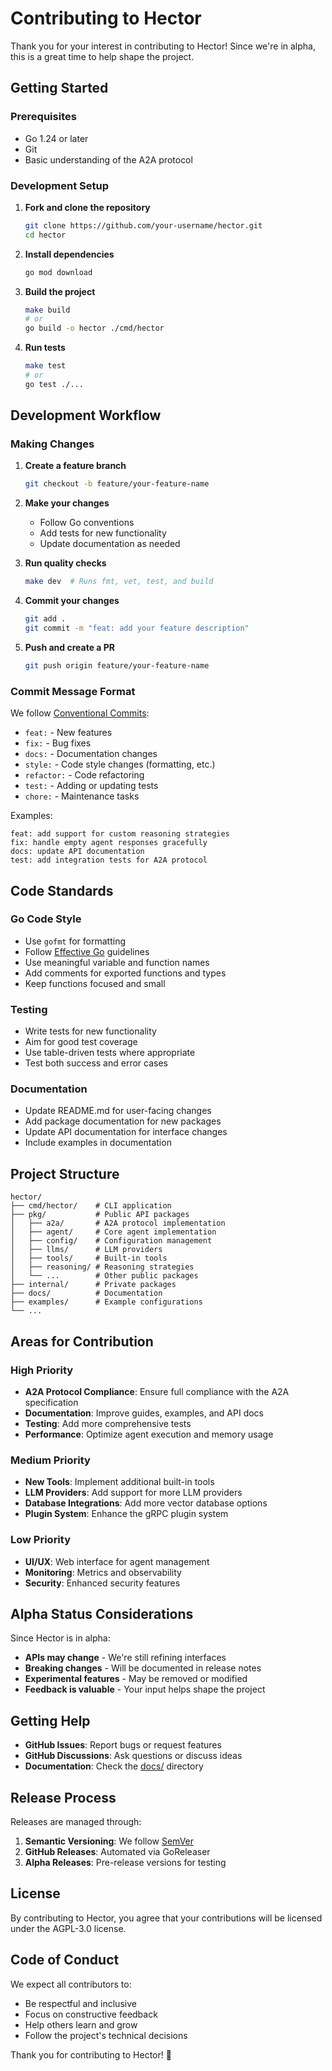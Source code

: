 # Contributing to Hector

Thank you for your interest in contributing to Hector! Since we're in alpha, this is a great time to help shape the project.

## Getting Started

### Prerequisites

- Go 1.24 or later
- Git
- Basic understanding of the A2A protocol

### Development Setup

1. **Fork and clone the repository**
   ```bash
   git clone https://github.com/your-username/hector.git
   cd hector
   ```

2. **Install dependencies**
   ```bash
   go mod download
   ```

3. **Build the project**
   ```bash
   make build
   # or
   go build -o hector ./cmd/hector
   ```

4. **Run tests**
   ```bash
   make test
   # or
   go test ./...
   ```

## Development Workflow

### Making Changes

1. **Create a feature branch**
   ```bash
   git checkout -b feature/your-feature-name
   ```

2. **Make your changes**
   - Follow Go conventions
   - Add tests for new functionality
   - Update documentation as needed

3. **Run quality checks**
   ```bash
   make dev  # Runs fmt, vet, test, and build
   ```

4. **Commit your changes**
   ```bash
   git add .
   git commit -m "feat: add your feature description"
   ```

5. **Push and create a PR**
   ```bash
   git push origin feature/your-feature-name
   ```

### Commit Message Format

We follow [Conventional Commits](https://www.conventionalcommits.org/):

- `feat:` - New features
- `fix:` - Bug fixes
- `docs:` - Documentation changes
- `style:` - Code style changes (formatting, etc.)
- `refactor:` - Code refactoring
- `test:` - Adding or updating tests
- `chore:` - Maintenance tasks

Examples:
```
feat: add support for custom reasoning strategies
fix: handle empty agent responses gracefully
docs: update API documentation
test: add integration tests for A2A protocol
```

## Code Standards

### Go Code Style

- Use `gofmt` for formatting
- Follow [Effective Go](https://golang.org/doc/effective_go.html) guidelines
- Use meaningful variable and function names
- Add comments for exported functions and types
- Keep functions focused and small

### Testing

- Write tests for new functionality
- Aim for good test coverage
- Use table-driven tests where appropriate
- Test both success and error cases

### Documentation

- Update README.md for user-facing changes
- Add package documentation for new packages
- Update API documentation for interface changes
- Include examples in documentation

## Project Structure

```
hector/
├── cmd/hector/    # CLI application
├── pkg/           # Public API packages
│   ├── a2a/       # A2A protocol implementation
│   ├── agent/     # Core agent implementation
│   ├── config/    # Configuration management
│   ├── llms/      # LLM providers
│   ├── tools/     # Built-in tools
│   ├── reasoning/ # Reasoning strategies
│   └── ...        # Other public packages
├── internal/      # Private packages
├── docs/          # Documentation
├── examples/      # Example configurations
└── ...
```

## Areas for Contribution

### High Priority

- **A2A Protocol Compliance**: Ensure full compliance with the A2A specification
- **Documentation**: Improve guides, examples, and API docs
- **Testing**: Add more comprehensive tests
- **Performance**: Optimize agent execution and memory usage

### Medium Priority

- **New Tools**: Implement additional built-in tools
- **LLM Providers**: Add support for more LLM providers
- **Database Integrations**: Add more vector database options
- **Plugin System**: Enhance the gRPC plugin system

### Low Priority

- **UI/UX**: Web interface for agent management
- **Monitoring**: Metrics and observability
- **Security**: Enhanced security features

## Alpha Status Considerations

Since Hector is in alpha:

- **APIs may change** - We're still refining interfaces
- **Breaking changes** - Will be documented in release notes
- **Experimental features** - May be removed or modified
- **Feedback is valuable** - Your input helps shape the project

## Getting Help

- **GitHub Issues**: Report bugs or request features
- **GitHub Discussions**: Ask questions or discuss ideas
- **Documentation**: Check the [docs/](docs/) directory

## Release Process

Releases are managed through:

1. **Semantic Versioning**: We follow [SemVer](https://semver.org/)
2. **GitHub Releases**: Automated via GoReleaser
3. **Alpha Releases**: Pre-release versions for testing

## License

By contributing to Hector, you agree that your contributions will be licensed under the AGPL-3.0 license.

## Code of Conduct

We expect all contributors to:

- Be respectful and inclusive
- Focus on constructive feedback
- Help others learn and grow
- Follow the project's technical decisions

Thank you for contributing to Hector! 🚀
